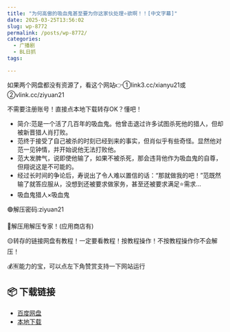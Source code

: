 ```yaml
---
title: "为何高傲的吸血鬼甚至要为你这家伙处理⭐欲啊！！[中文字幕]"
date: 2025-03-25T13:56:02
slug: wp-8772
permalink: /posts/wp-8772/
categories:
  - 广播剧
  - BL日抓
tags:

---
```


如果两个网盘都没有资源了，看这个网站👉①link3.cc/xianyu21或②vlink.cc/ziyuan21

不需要注册账号！直接点本地下载转存OK？懂吧！

*   简介:范是一个活了几百年的吸血鬼。他曾击退过许多试图杀死他的猎人，但却被新晋猎人肖打败。
*   范终于接受了自己被杀的时刻已经到来的事实，但肖似乎有些奇怪。显然他对范一见钟情，并开始说他无法打败他。
*   范大发脾气，说即使他输了，如果不被杀死，那会违背他作为吸血鬼的自尊，但翔说这是不可能的。
*   经过长时间的争论后，寿说出了令人难以置信的话：“那就做我的吧！”范既然输了就答应服从，没想到还被要求做家务，甚至还被要求满足⭐需求…
*   吸血鬼猎人×吸血鬼

🟢解压密码:ziyuan21

🔵解压用解压专家！(应用商店有)

🟡转存的链接网盘有教程！一定要看教程！按教程操作！不按教程操作你不会解压！

💰🈶能力的宝，可以点左下角赞赏支持一下网站运行

## 📦 下载链接
- [百度网盘](https://blziyuan21.com/pay-download/8772?key=a49a46c703&down_id=0)
- [本地下载](https://blziyuan21.com/pay-download/8772?key=a49a46c703&down_id=1)

